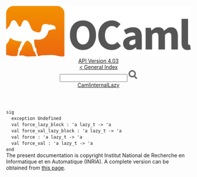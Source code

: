 <!-- ((! set title API !)) ((! set documentation !)) ((! set api !)) ((! set nobreadcrumb !)) -->
<div class="api"><header><nav class="toc brand"><a class="brand" href="https://ocaml.org/"><img src="colour-logo-gray.svg" class="svg" alt="OCaml"></a></nav><nav class="toc"><div class="toc_version"><a href="/docs" id="version-select">API Version 4.03</a></div><a href="index.html">&lt; General Index</a><div class="api_search"><input type="text" name="apisearch" id="api_search" oninput="mySearch(false);" onkeypress="this.oninput();" onclick="this.oninput();" onpaste="this.oninput();">
<img src="search_icon.svg" alt="Search" class="svg" onclick="mySearch(false)"></div>
<div id="search_results"></div><div class="toc_title"><a href="CamlinternalLazy.html">CamlinternalLazy</a></div><ul></ul></nav></header>
<code class="code"><span class="keyword">sig</span>
&nbsp;&nbsp;<span class="keyword">exception</span>&nbsp;<span class="constructor">Undefined</span>
&nbsp;&nbsp;<span class="keyword">val</span>&nbsp;force_lazy_block&nbsp;:&nbsp;<span class="keywordsign">'</span>a&nbsp;lazy_t&nbsp;<span class="keywordsign">-&gt;</span>&nbsp;<span class="keywordsign">'</span>a
&nbsp;&nbsp;<span class="keyword">val</span>&nbsp;force_val_lazy_block&nbsp;:&nbsp;<span class="keywordsign">'</span>a&nbsp;lazy_t&nbsp;<span class="keywordsign">-&gt;</span>&nbsp;<span class="keywordsign">'</span>a
&nbsp;&nbsp;<span class="keyword">val</span>&nbsp;force&nbsp;:&nbsp;<span class="keywordsign">'</span>a&nbsp;lazy_t&nbsp;<span class="keywordsign">-&gt;</span>&nbsp;<span class="keywordsign">'</span>a
&nbsp;&nbsp;<span class="keyword">val</span>&nbsp;force_val&nbsp;:&nbsp;<span class="keywordsign">'</span>a&nbsp;lazy_t&nbsp;<span class="keywordsign">-&gt;</span>&nbsp;<span class="keywordsign">'</span>a
<span class="keyword">end</span></code><div class="copyright">The present documentation is copyright Institut National de Recherche en Informatique et en Automatique (INRIA). A complete version can be obtained from <a href="http://caml.inria.fr/pub/docs/manual-ocaml/">this page</a>.</div></div>